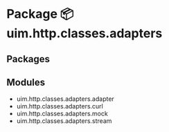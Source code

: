 # Package 📦 uim.http.classes.adapters

## Packages

## Modules
* uim.http.classes.adapters.adapter
* uim.http.classes.adapters.curl
* uim.http.classes.adapters.mock
* uim.http.classes.adapters.stream
